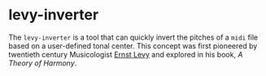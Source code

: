 # levy-inverter

The `levy-inverter` is a tool that can quickly invert the pitches of a `midi` file based on a user-defined tonal center. This concept was first pioneered by twentieth century Musicologist [Ernst Levy](https://en.wikipedia.org/wiki/Ernst_Levy) and explored in his book, *A Theory of Harmony*.